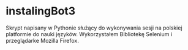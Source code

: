 # instalingBot3
Skrypt napisany w Pythonie służący do wykonywania sesji na polskiej platformie do nauki języków. Wykorzystałem Bibliotekę Selenium i przeglądarke Mozilla Firefox. 
